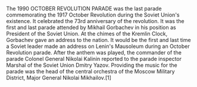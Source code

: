 The 1990 OCTOBER REVOLUTION PARADE was the last parade commemorating the 1917 October Revolution during the Soviet Union's existence. It celebrated the 73rd anniversary of the revolution. It was the first and last parade attended by Mikhail Gorbachev in his position as President of the Soviet Union. At the chimes of the Kremlin Clock, Gorbachev gave an address to the nation. It would be the first and last time a Soviet leader made an address on Lenin's Mausoleum during an October Revolution parade. After the anthem was played, the commander of the parade Colonel General Nikolai Kalinin reported to the parade inspector Marshal of the Soviet Union Dmitry Yazov. Providing the music for the parade was the head of the central orchestra of the Moscow Military District, Major General Nikolai Mikhailov.[1]
